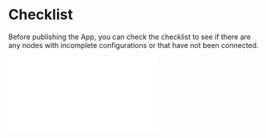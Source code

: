 # Checklist

Before publishing the App, you can check the checklist to see if there are any nodes with incomplete configurations or that have not been connected.

![Checklist](/Workflow/Debug_and_Preview/Checklist.md)
